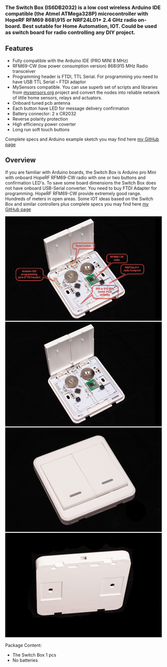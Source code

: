 

### The Switch Box (IS6DB2032) is a low cost wireless Arduino IDE compatible (the Atmel ATMega328P) microcontroller with HopeRF RFM69 868\915 or NRF24L01+ 2.4 GHz radio on-board. Best sutable for Home Automation, IOT. Could be used as switch board for radio controlling any DIY project. 

## Features
- Fully compatible with the Arduino IDE (PRO MINI 8 MHz)
- RFM69-CW (low power consumption version) 868\915 MHz Radio transceiver
- Programming header is FTDI, TTL Serial. For programming you need to have USB TTL Serial – FTDI adaptor
- MySensors compatible. You can use superb set of scripts and libraries from [mysensors.org](http://www.mysensors.org) project  and convert the nodes into reliable network of little home sensors, relays and actuators.
- Onboard tuned pcb antenna
- Each button have LED for message delivery confirmation
- Battery connector: 2 x CR2032
- Reverse polarity protection
- High efficiency power coverter 
- Long run soft touch buttons

Complete specs and Arduino example sketch you may find here [my GitHub page](https://github.com/EasySensors/switchBox)

## Overview
If you are familiar with Arduino boards, the Switch Box is Arduino pro Mini with onboard HopeRF RFM69-CW radio with one or two buttons and confirmation LED's. To save some board dimensions the Switch Box does not have onboard USB-Serial converter. You need to buy FTDI Adapter for programming. HopeRF RFM69-CW provide extremely good range. Hundreds of meters in open areas. Some IOT ideas based on the Switch Box and similar controllers plus complete specs you may find here [my GitHub page](https://github.com/EasySensors/switchBox)

![arduino Switch Box](https://github.com/EasySensors/switchBox/blob/master/pics/arduino-Switch-Box-233.jpg?raw=true)
![arduino Switch Box](https://github.com/EasySensors/switchBox/blob/master/pics/arduino-Switch-Box-2.jpg?raw=true)
![arduino Switch Box](https://github.com/EasySensors/switchBox/blob/master/pics/arduino-Switch-Box-21.jpg?raw=true)
![arduino Switch Box](https://github.com/EasySensors/switchBox/blob/master/pics/arduino-Switch-Box-22.jpg?raw=true)

Package Content:
- The Switch Box 1 pcs  
- No batteries
